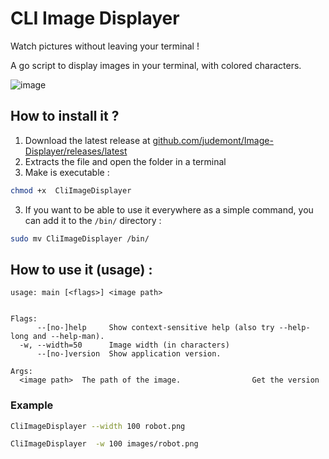 # CLI Image Displayer
Watch pictures without leaving your terminal !
 
A go script to display images in your terminal, with colored characters.

![image](https://github.com/judemont/CLI-Image-Displayer/assets/96385330/4f472588-3e60-40ab-bc58-9cafe849bb60)


## How to install it ?
1. Download the latest release at [github.com/judemont/Image-Displayer/releases/latest](https://github.com/judemont/Image-Displayer/releases/latest)
2. Extracts the file and open the folder in a terminal
3. Make is executable :
```bash
chmod +x  CliImageDisplayer
```
3. If you want to be able to use it everywhere as a simple command, you can add it to the `/bin/` directory :
```bash
sudo mv CliImageDisplayer /bin/
```
## How to use it (usage) :
```
usage: main [<flags>] <image path>


Flags:
      --[no-]help     Show context-sensitive help (also try --help-long and --help-man).
  -w, --width=50      Image width (in characters)
      --[no-]version  Show application version.

Args:
  <image path>  The path of the image.                Get the version
```
### Example
```bash
CliImageDisplayer --width 100 robot.png
```
```bash
CliImageDisplayer  -w 100 images/robot.png
```
